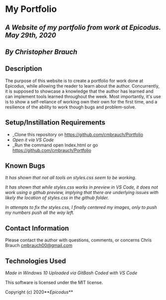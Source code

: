 # My Portfolio

## _A Website of my portfolio from work at Epicodus. May 29th, 2020_

## _By Christopher Brauch_

## Description

The purpose of this website is to create a portfolio for work done at Epicodus, while allowing the reader to learn about the author. Concurrently, it is supposed to showcase a knowledge that the author has learned and can implement tools learned throughout the week. Most importantly, it's use is to show a self-reliance of working own their own for the first time, and a resilience of the ability to work though bugs and problem-solve.

## Setup/Instillation Requirements

* _Clone this repository on https://github.com/cmbrauch/Portfolio
* _Open it via VS Code_
* _Run the command open Index.html or go https://github.com/cmbrauch/Portfolio

## Known Bugs

_It has shown that not all tools on styles.css seem to be working._

_It has shown that while styles.css works in preview in VS Code, it does not work using a github preview, implying that there are underlying issues with likely the location of styles.css in the github folder._

_In attempts to fix the styles.css, I finally centered my images, only to push my numbers push all the way left._

## Contact Information
Please contact the author with questions, comments, or concerns
Chris Brauch <cmbrauch00@gmail.com>

## Technologies Used

_Made in Windows 10_
_Uploaded via GitBash_
_Coded with VS Code_

This software is licensed under the MIT license.

Copyright (c) 2020**_Epicodus_**